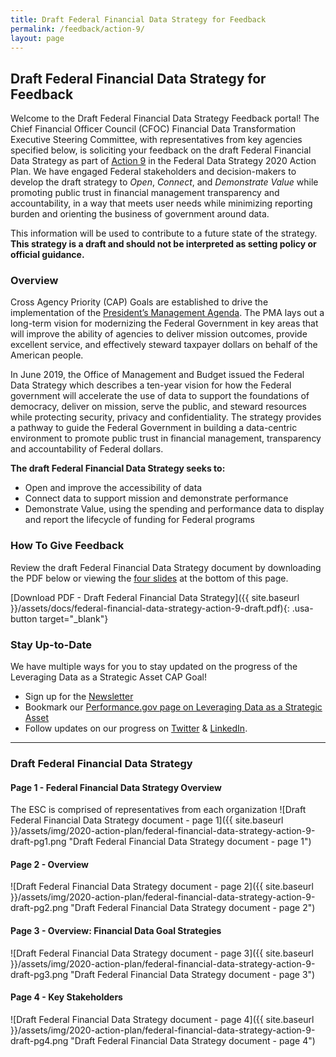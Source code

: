 ```yaml
---
title: Draft Federal Financial Data Strategy for Feedback
permalink: /feedback/action-9/
layout: page
---
```


## Draft Federal Financial Data Strategy for Feedback

Welcome to the Draft Federal Financial Data Strategy Feedback portal! The Chief Financial Officer Council (CFOC) Financial Data Transformation Executive Steering Committee, with representatives from key agencies specified below, is soliciting your feedback on the draft Federal Financial Data Strategy as part of [Action 9](../../action-plan/#action-9-improve-financial-management-data-standards) in the Federal Data Strategy 2020 Action Plan. We have engaged Federal stakeholders and decision-makers to develop the draft strategy to *Open*, *Connect*, and *Demonstrate Value* while promoting public trust in financial management transparency and accountability, in a way that meets user needs while minimizing reporting burden and orienting the business of government around data. 

This information will be used to contribute to a future state of the strategy. **This strategy is a draft and should not be interpreted as setting policy or official guidance.**

### Overview

Cross Agency Priority (CAP) Goals are established to drive the implementation of the [President’s Management Agenda](https://www.whitehouse.gov/omb/management/pma/). The PMA lays out a long-term vision for modernizing the Federal Government in key areas that will improve the ability of agencies to deliver mission outcomes, provide excellent service, and effectively steward taxpayer dollars on behalf of the American people.

In June 2019, the Office of Management and Budget issued the Federal Data Strategy which describes a ten-year vision for how the Federal government will accelerate the use of data to support the foundations of democracy, deliver on mission, serve the public, and steward resources while protecting security, privacy and confidentiality. The strategy provides a pathway to guide the Federal Government in building a data-centric environment to promote public trust in financial management, transparency and accountability of Federal dollars.

**The draft Federal Financial Data Strategy seeks to:**

* Open and improve the accessibility of data
* Connect data to support mission and demonstrate performance
* Demonstrate Value, using the spending and performance data to display and report the lifecycle of funding for Federal programs

### How To Give Feedback

Review the draft Federal Financial Data Strategy document by downloading the PDF below or viewing the [four slides](#draft-federal-financial-data-strategy) at the bottom of this page. 

[Download PDF - Draft Federal Financial Data Strategy]({{ site.baseurl }}/assets/docs/federal-financial-data-strategy-action-9-draft.pdf){: .usa-button target="_blank"}

### Stay Up-to-Date

We have multiple ways for you to stay updated on the progress of the Leveraging Data as a Strategic Asset CAP Goal!
* Sign up for the [Newsletter](https://public.govdelivery.com/accounts/USGSA/subscribers/new?topic_id=USGSA_756)
* Bookmark our [Performance.gov page on Leveraging Data as a Strategic Asset](https://trumpadministration.archives.performance.gov/CAP/leveragingdata/)
* Follow updates on our progress on [Twitter](https://twitter.com/PerformanceGov?lang=en) & [LinkedIn](https://www.linkedin.com/company/performance-gov/).

---

### Draft Federal Financial Data Strategy

#### Page 1 - Federal Financial Data Strategy Overview
The ESC is comprised of representatives from each organization
![Draft Federal Financial Data Strategy document - page 1]({{ site.baseurl }}/assets/img/2020-action-plan/federal-financial-data-strategy-action-9-draft-pg1.png "Draft Federal Financial Data Strategy document - page 1")

#### Page 2 - Overview
![Draft Federal Financial Data Strategy document - page 2]({{ site.baseurl }}/assets/img/2020-action-plan/federal-financial-data-strategy-action-9-draft-pg2.png "Draft Federal Financial Data Strategy document - page 2")

#### Page 3 - Overview: Financial Data Goal Strategies
![Draft Federal Financial Data Strategy document - page 3]({{ site.baseurl }}/assets/img/2020-action-plan/federal-financial-data-strategy-action-9-draft-pg3.png "Draft Federal Financial Data Strategy document - page 3")

#### Page 4 - Key Stakeholders
![Draft Federal Financial Data Strategy document - page 4]({{ site.baseurl }}/assets/img/2020-action-plan/federal-financial-data-strategy-action-9-draft-pg4.png "Draft Federal Financial Data Strategy document - page 4")
